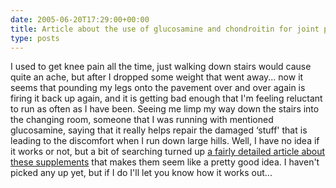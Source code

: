 ```yaml
---
date: 2005-06-20T17:29:00+00:00
title: Article about the use of glucosamine and chondroitin for joint pain&#8230;
type: posts
---
```

I used to get knee pain all the time, just walking down stairs would cause quite an ache, but after I dropped some weight that went away... now it seems that pounding my legs onto the pavement over and over again is firing it back up again, and it is getting bad enough that I'm feeling reluctant to run as often as I have been. Seeing me limp my way down the stairs into the changing room, someone that I was running with mentioned glucosamine, saying that it really helps repair the damaged &#8216;stuff' that is leading to the discomfort when I run down large hills. Well, I have no idea if it works or not, but a bit of searching turned up [a fairly detailed article about these supplements](http://www.runnersworld.com/article/0,5033,s6-197-0-0-8138,00.html) that makes them seem like a pretty good idea. I haven't picked any up yet, but if I do I'll let you know how it works out...
